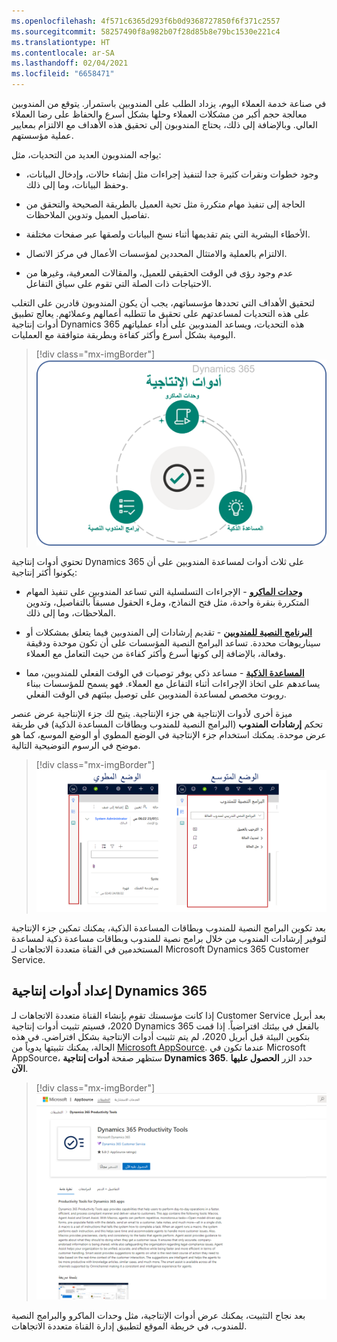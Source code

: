 ```yaml
---
ms.openlocfilehash: 4f571c6365d293f6b0d9368727850f6f371c2557
ms.sourcegitcommit: 58257490f8a982b07f28d85b8e79bc1530e221c4
ms.translationtype: HT
ms.contentlocale: ar-SA
ms.lasthandoff: 02/04/2021
ms.locfileid: "6658471"
---
```

في صناعة خدمة العملاء اليوم، يزداد الطلب على المندوبين باستمرار. يتوقع من المندوبين معالجة حجم أكبر من مشكلات العملاء وحلها بشكل أسرع والحفاظ على رضا العملاء العالي. وبالإضافة إلى ذلك، يحتاج المندوبون إلى تحقيق هذه الأهداف مع الالتزام بمعايير عملية مؤسستهم.

يواجه المندوبون العديد من التحديات، مثل:

- وجود خطوات ونقرات كثيرة جدا لتنفيذ إجراءات مثل إنشاء حالات، وإدخال البيانات، وحفظ البيانات، وما إلى ذلك.

- الحاجة إلى تنفيذ مهام متكررة مثل تحية العميل بالطريقة الصحيحة والتحقق من تفاصيل العميل وتدوين الملاحظات.

- الأخطاء البشرية التي يتم تقديمها أثناء نسخ البيانات ولصقها عبر صفحات مختلفة.

- الالتزام بالعملية والامتثال المحددين لمؤسسات الأعمال في مركز الاتصال.

- عدم وجود رؤى في الوقت الحقيقي للعميل، والمقالات المعرفية، وغيرها من الاحتياجات ذات الصلة التي تقوم على سياق التفاعل.

لتحقيق الأهداف التي تحددها مؤسساتهم، يجب أن يكون المندوبون قادرين على التغلب على هذه التحديات لمساعدتهم على تحقيق ما تتطلبه أعمالهم وعملائهم. يعالج تطبيق أدوات إنتاجية Dynamics 365 هذه التحديات، ويساعد المندوبين على أداء عملياتهم اليومية بشكل أسرع وأكثر كفاءة وبطريقة متوافقة مع العمليات.

> [!div class="mx-imgBorder"]
> [![أدوات الإنتاجية هي وحدات الماكرو والمساعدات الذكية والبرامج النصية للمندوب.](../media/1-1.png)](../media/1-1.png#lightbox)

تحتوي أدوات إنتاجية Dynamics 365 على ثلاث أدوات لمساعدة المندوبين على أن يكونوا أكثر إنتاجية:

- **[وحدات الماكرو](https://docs.microsoft.com/dynamics365/omnichannel/administrator/productivity-tools#macros/?azure-portal=true)** - الإجراءات التسلسلية التي تساعد المندوبين على تنفيذ المهام المتكررة بنقرة واحدة، مثل فتح النماذج، وملء الحقول مسبقاً بالتفاصيل، وتدوين الملاحظات، وما إلى ذلك.

- **[البرنامج النصية للمندوبين](https://docs.microsoft.com/dynamics365/omnichannel/administrator/productivity-tools#agent-scripts/?azure-portal=true)** - تقديم إرشادات إلى المندوبين فيما يتعلق بمشكلات أو سيناريوهات محددة. تساعد البرامج النصية المؤسسات على أن تكون موحدة ودقيقة وفعالة، بالإضافة إلى كونها أسرع وأكثر كفاءة من حيث التعامل مع العملاء.

- **[المساعدة الذكية](https://docs.microsoft.com/dynamics365/omnichannel/administrator/productivity-tools#smart-assist/?azure-portal=true)** - مساعد ذكي يوفر توصيات في الوقت الفعلي للمندوبين، مما يساعدهم على اتخاذ الإجراءات أثناء التفاعل مع العملاء. فهو يسمح للمؤسسات ببناء روبوت مخصص لمساعدة المندوبين على توصيل بيئتهم في الوقت الفعلي.

ميزة أخرى لأدوات الإنتاجية هي جزء الإنتاجية. يتيح لك جزء الإنتاجية عرض عنصر تحكم **إرشادات المندوب** (البرامج النصية للمندوب وبطاقات المساعدة الذكية) في طريقة عرض موحدة. يمكنك استخدام جزء الإنتاجية في الوضع المطوي أو الوضع الموسع، كما هو موضح في الرسوم التوضيحية التالية.

> [!div class="mx-imgBorder"]
> [![لقطة شاشة للوضع المطوي والوضع الموسع.](../media/1-2.png)](../media/1-2.png#lightbox)

بعد تكوين البرامج النصية للمندوب وبطاقات المساعدة الذكية، يمكنك تمكين جزء الإنتاجية لتوفير إرشادات المندوب من خلال برامج نصية للمندوب وبطاقات مساعدة ذكية لمساعدة المستخدمين في القناة متعددة الاتجاهات لـ Microsoft Dynamics 365 Customer Service.

## <a name="set-up-dynamics-365-productivity-tools"></a>إعداد أدوات إنتاجية Dynamics 365

إذا كانت مؤسستك تقوم بإنشاء القناة متعددة الاتجاهات لـ Customer Service بعد أبريل 2020، فسيتم تثبيت أدوات إنتاجية Dynamics 365 بالفعل في بيئتك افتراضياً. إذا قمت بتكوين البيئة قبل أبريل 2020، لم يتم تثبيت أدوات الإنتاجية بشكل افتراضي. في هذه الحالة، يمكنك تثبيتها يدوياً من [Microsoft AppSource](https://appsource.microsoft.com/product/dynamics-crm/mscrm.d365_productivity_tools-preview?flightCodes=d365productivitytoolspreview/?azure-portal=true). عندما تكون في Microsoft AppSource، ستظهر صفحة **أدوات إنتاجية Dynamics 365**. حدد الزر **الحصول عليها الآن**.

> [!div class="mx-imgBorder"]
> [![لقطة شاشة لزر الحصول عليها الآن في صفحة أدوات إنتاجية Dynamics 365.](../media/1-3.png)](../media/1-3.png#lightbox)

بعد نجاح التثبيت، يمكنك عرض أدوات الإنتاجية، مثل وحدات الماكرو والبرامج النصية للمندوب، في خريطة الموقع لتطبيق إدارة القناة متعددة الاتجاهات.
